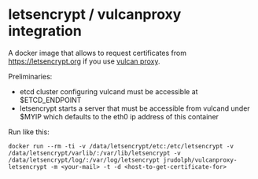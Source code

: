 # letsencrypt / vulcanproxy integration

A docker image that allows to request certificates from https://letsencrypt.org if you use [vulcan proxy](http://vulcand.github.io/).

Preliminaries:
 * etcd cluster configuring vulcand must be accessible at $ETCD_ENDPOINT
 * letsencrypt starts a server that must be accessible from vulcand under $MYIP which defaults to the eth0 ip address of this container

Run like this:

```
docker run --rm -ti -v /data/letsencrypt/etc:/etc/letsencrypt -v /data/letsencrypt/varlib/:/var/lib/letsencrypt -v /data/letsencrypt/log/:/var/log/letsencrypt jrudolph/vulcanproxy-letsencrypt -m <your-mail> -t -d <host-to-get-certificate-for>
```
